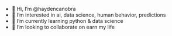 - 👋 Hi, I’m @haydencanobra
- 👀 I’m interested in ai, data science, human behavior, predictions
- 🌱 I’m currently learning python & data science
- 💞️ I’m looking to collaborate on earn my life

<!---
haydencanobra/haydencanobra is a ✨ special ✨ repository because its `README.md` (this file) appears on your GitHub profile.
You can click the Preview link to take a look at your changes.
--->
